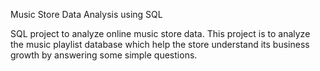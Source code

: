 Music Store Data Analysis using SQL

SQL project to analyze online music store data.
This project is to analyze the music playlist database which help the store understand its business growth by answering some simple questions.
